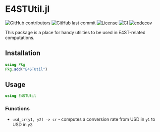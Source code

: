 # E4STUtil.jl

![GitHub contributors](https://img.shields.io/github/contributors/e4st-dev/E4STUtil.jl?logo=GitHub)
![GitHub last commit](https://img.shields.io/github/last-commit/e4st-dev/E4STUtil.jl/main?logo=GitHub)
[![License](https://img.shields.io/badge/License-BSD_3--Clause-blue.svg)](https://opensource.org/licenses/BSD-3-Clause)
[![CI](https://github.com/e4st-dev/E4STUtil.jl/workflows/CI/badge.svg)](https://github.com/e4st-dev/E4STUtil.jl/actions?query=workflow%3ACI)
[![codecov](https://codecov.io/gh/e4st-dev/E4STUtil.jl/branch/main/graph/badge.svg)](https://codecov.io/gh/e4st-dev/E4STUtil.jl)

This package is a place for handy utilities to be used in E4ST-related computations.

## Installation
```julia
using Pkg
Pkg.add("E4STUtil")
```

## Usage
```julia
using E4STUtil
```
### Functions
* `usd_cr(y1, y2) -> cr` - computes a conversion rate from USD in `y1` to USD in `y2`.
